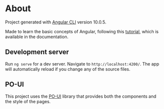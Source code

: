 # About

Project generated with [Angular CLI](https://github.com/angular/angular-cli) version 10.0.5.

Made to learn the basic concepts of Angular, following this [tutorial](https://angular.io/tutorial), which is available in the documentation.

## Development server

Run `ng serve` for a dev server. Navigate to `http://localhost:4200/`. The app will automatically reload if you change any of the source files.

## PO-UI
This project uses the [PO-UI](https://po-ui.io) library that provides both the components and the style of the pages.
